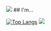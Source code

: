 <img src="https://capsule-render.vercel.app/api?type=waving&color=EAD1DC&height=150&section=header" />
## I'm...


[![Top Langs](https://github-readme-stats.vercel.app/api/top-langs/?username=yeonhee314)](https://github.com/anuraghazra/github-readme-stats)
<img src="https://capsule-render.vercel.app/api?type=waving&color=f2e3ea&height=150&section=footer" />


<!--
**yeonhee314/yeonhee314** is a ✨ _special_ ✨ repository because its `README.md` (this file) appears on your GitHub profile.

Here are some ideas to get you started:

- 🔭 I’m currently working on ...
- 🌱 I’m currently learning ...
- 👯 I’m looking to collaborate on ...
- 🤔 I’m looking for help with ...
- 💬 Ask me about ...
- 📫 How to reach me: ...
- 😄 Pronouns: ...
- ⚡ Fun fact: ...
-->
